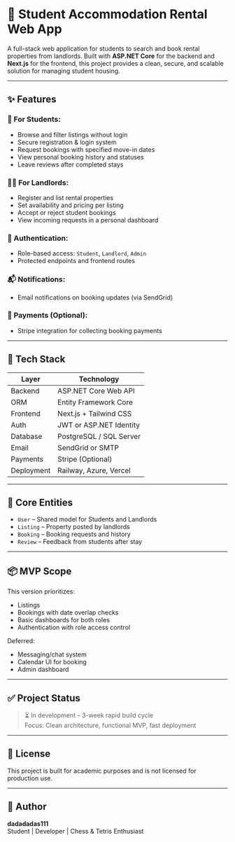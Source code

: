 # 🏡 Student Accommodation Rental Web App

A full-stack web application for students to search and book rental properties from landlords. Built with **ASP.NET Core** for the backend and **Next.js** for the frontend, this project provides a clean, secure, and scalable solution for managing student housing.

---

## ✨ Features

### 🧑 For Students:
- Browse and filter listings without login
- Secure registration & login system
- Request bookings with specified move-in dates
- View personal booking history and statuses
- Leave reviews after completed stays

### 🧑‍💼 For Landlords:
- Register and list rental properties
- Set availability and pricing per listing
- Accept or reject student bookings
- View incoming requests in a personal dashboard

### 🔐 Authentication:
- Role-based access: `Student`, `Landlord`, `Admin`
- Protected endpoints and frontend routes

### 📬 Notifications:
- Email notifications on booking updates (via SendGrid)

### 💸 Payments (Optional):
- Stripe integration for collecting booking payments

---

## 🧱 Tech Stack

| Layer     | Technology                 |
|-----------|----------------------------|
| Backend   | ASP.NET Core Web API       |
| ORM       | Entity Framework Core      |
| Frontend  | Next.js + Tailwind CSS     |
| Auth      | JWT or ASP.NET Identity    |
| Database  | PostgreSQL / SQL Server    |
| Email     | SendGrid or SMTP           |
| Payments  | Stripe (Optional)          |
| Deployment| Railway, Azure, Vercel     |

---

## 📐 Core Entities

- `User` – Shared model for Students and Landlords
- `Listing` – Property posted by landlords
- `Booking` – Booking requests and history
- `Review` – Feedback from students after stay

---

## 📦 MVP Scope

This version prioritizes:
- Listings
- Bookings with date overlap checks
- Basic dashboards for both roles
- Authentication with role access control

Deferred:
- Messaging/chat system
- Calendar UI for booking
- Admin dashboard

---

## ✅ Project Status

> ⏳ In development – 3-week rapid build cycle  
> Focus: Clean architecture, functional MVP, fast deployment

---

## 📄 License

This project is built for academic purposes and is not licensed for production use.

---

## 🙋 Author

**dadadadas111**  
Student | Developer | Chess & Tetris Enthusiast  
